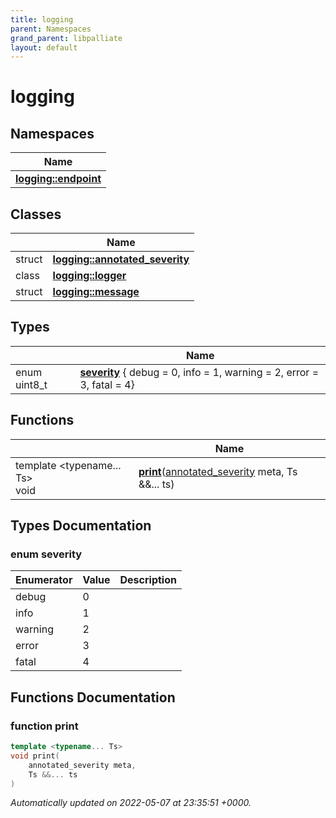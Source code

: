 ```yaml
---
title: logging
parent: Namespaces
grand_parent: libpalliate
layout: default
---
```


# logging



## Namespaces

| Name           |
| -------------- |
| **[logging::endpoint](/libpalliate/generated/Namespaces/namespacelogging_1_1endpoint)**  |

## Classes

|                | Name           |
| -------------- | -------------- |
| struct | **[logging::annotated_severity](/libpalliate/generated/Classes/structlogging_1_1annotated__severity)**  |
| class | **[logging::logger](/libpalliate/generated/Classes/classlogging_1_1logger)**  |
| struct | **[logging::message](/libpalliate/generated/Classes/structlogging_1_1message)**  |

## Types

|                | Name           |
| -------------- | -------------- |
| enum uint8_t | **[severity](/libpalliate/generated/Namespaces/namespacelogging#enum-severity)** { debug = 0, info = 1, warning = 2, error = 3, fatal = 4} |

## Functions

|                | Name           |
| -------------- | -------------- |
| template <typename... Ts\> <br>void | **[print](/libpalliate/generated/Namespaces/namespacelogging#function-print)**([annotated_severity](/libpalliate/generated/Classes/structlogging_1_1annotated__severity) meta, Ts &&... ts) |

## Types Documentation

### enum severity

| Enumerator | Value | Description |
| ---------- | ----- | ----------- |
| debug | 0|   |
| info | 1|   |
| warning | 2|   |
| error | 3|   |
| fatal | 4|   |





## Functions Documentation

### function print

```cpp
template <typename... Ts>
void print(
    annotated_severity meta,
    Ts &&... ts
)
```







_Automatically updated on 2022-05-07 at 23:35:51 +0000._